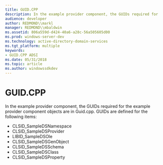 ```yaml
---
title: GUID.CPP
description: In the example provider component, the GUIDs required for the example provider component objects are in Guid.cpp.
audience: developer
author: REDMOND\\markl
manager: REDMOND\\mbaldwin
ms.assetid: 806a559d-d424-40a6-a28c-56a505605d00
ms.prod: windows-server-dev
ms.technology: active-directory-domain-services
ms.tgt_platform: multiple
keywords:
- GUID.CPP ADSI
ms.date: 05/31/2018
ms.topic: article
ms.author: windowssdkdev
---
```


# GUID.CPP

In the example provider component, the GUIDs required for the example provider component objects are in Guid.cpp. GUIDs are defined for the following items:

-   CLSID\_SampleDSNamespace
-   CLSID\_SampleDSProvider
-   LIBID\_SampleDSOle
-   CLSID\_SampleDSGenObject
-   CLSID\_SampleDSSchema
-   CLSID\_SampleDSClass
-   CLSID\_SampleDSProperty

 

 




